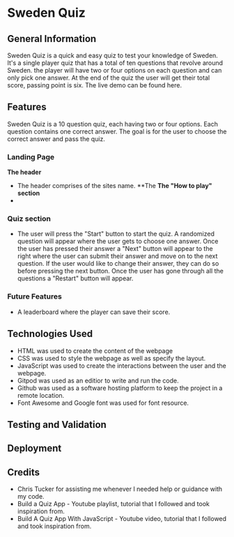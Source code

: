 # Sweden Quiz 

## General Information
Sweden Quiz is a quick and easy quiz to test your knowledge of Sweden. It's a single player quiz that has a total of ten questions that revolve around Sweden. the player will have two or four options on each question and can only pick one answer. At the end of the quiz the user will get their total score, passing point is six. The live demo can be found here. 

## Features
Sweden Quiz is a 10 question quiz, each having two or four options. Each question contains one correct answer. The goal is for the user to choose the correct answer and pass the quiz. 

### Landing Page 
**The header**
* The header comprises of the sites name. 
**The 
**The "How to play" section**
*

### Quiz section 
* The user will press the "Start" button to start the quiz. A randomized question will appear where the user gets to choose one answer. Once the user has pressed their answer a "Next" button will appear to the right where the user can submit their answer and move on to the next question. If the user would like to change their answer, they can do so before pressing the next button. Once the user has gone through all the questions a "Restart" button will appear. 

### Future Features 
* A leaderboard where the player can save their score. 

## Technologies Used 
* HTML was used to create the content of the webpage 
* CSS was used to style the webpage as well as specify the layout. 
* JavaScript was used to create the interactions between the user and the webpage. 
* Gitpod was used as an editior to write and run the code. 
* Github was used as a software hosting platform to keep the project in a remote location. 
* Font Awesome and Google font was used for font resource. 

## Testing and Validation

## Deployment 

## Credits
* Chris Tucker for assisting me whenever I needed help or guidance with my code. 
* Build a Quiz App - Youtube playlist, tutorial that I followed and took inspiration from. 
* Build A Quiz App With JavaScript - Youtube video, tutorial that I followed and took inspiration from. 